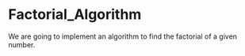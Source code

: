 # Factorial_Algorithm
We are going to implement an algorithm to find the factorial of a given number. 
